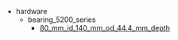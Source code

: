 * hardware
  * bearing_5200_series
    * [80_mm_id_140_mm_od_44.4_mm_depth](hardware/bearing_5200_series/80_mm_id_140_mm_od_44.4_mm_depth)
